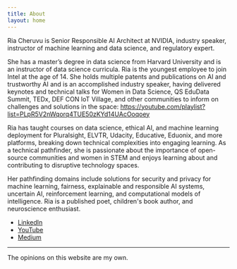 ```yaml
---
title: About
layout: home
---
```


Ria Cheruvu is Senior Responsible AI Architect at NVIDIA, industry speaker, instructor of machine learning and data science, and regulatory expert. 

She has a master’s degree in data science from Harvard University and is an instructor of data science curricula. Ria is the youngest employee to join Intel at the age of 14. She holds multiple patents and publications on AI and trustworthy AI and is an accomplished industry speaker, having delivered keynotes and technical talks for Women in Data Science, QS EduData Summit, TEDx, DEF CON loT Village, and other communities to inform on challenges and solutions in the space: https://youtube.com/playlist?list=PLpR5V2nWqorq4TUE50zKYd14UAcOoqoey

Ria has taught courses on data science, ethical AI, and machine learning deployment for Pluralsight, ELVTR, Udacity, Educative, Eduonix, and more platforms, breaking down technical complexities into engaging learning. As a technical pathfinder, she is passionate about the importance of open-source communities and women in STEM and enjoys learning about and contributing to disruptive technology spaces.

Her pathfinding domains include solutions for security and privacy for machine learning, fairness, explainable and responsible AI systems, uncertain AI, reinforcement learning, and computational models of intelligence. 
Ria is a published poet, children's book author, and neuroscience enthusiast.

- [LinkedIn](https://www.linkedin.com/in/ria-cheruvu-54348a173)  
- [YouTube](https://www.youtube.com/@riacheruvu555)  
- [Medium](https://riacheruvu.medium.com/)  

---
The opinions on this website are my own.

